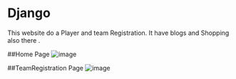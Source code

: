 # Django
This website do a Player and team Registration. It have blogs and Shopping also there . 

##Home Page
![image](https://user-images.githubusercontent.com/69141217/125026890-0d28c980-e0a3-11eb-9d01-3b011989373b.png)

##TeamRegistration Page
![image](https://user-images.githubusercontent.com/69141217/125027098-52e59200-e0a3-11eb-81ed-3aaa8cd79dac.png)


